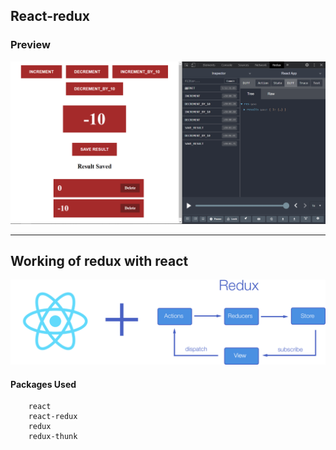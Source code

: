 ## React-redux

### Preview

![project preview.](/readme/readme.png "project preview")

<hr>

## Working of redux with react

![Working of redux with react.](/readme/redux.png "Working of redux with react")

#### Packages Used

```
    react
    react-redux
    redux
    redux-thunk
```
